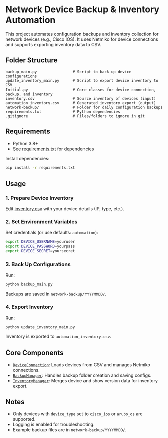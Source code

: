 # Network Device Backup & Inventory Automation

This project automates configuration backups and inventory collection for network devices (e.g., Cisco IOS). It uses Netmiko for device connections and supports exporting inventory data to CSV.

## Folder Structure

```
backup_main.py                # Script to back up device configurations
update_inventory_main.py      # Script to export device inventory to CSV
Initial.py                    # Core classes for device connection, backup, and inventory
inventory.csv                 # Source inventory of devices (input)
automation_inventory.csv      # Generated inventory export (output)
network-backup/               # Folder for daily configuration backups
requirements.txt              # Python dependencies
.gitignore                    # Files/folders to ignore in git
```

## Requirements

- Python 3.8+
- See [requirements.txt](requirements.txt) for dependencies

Install dependencies:
```sh
pip install -r requirements.txt
```

## Usage

### 1. Prepare Device Inventory

Edit [inventory.csv](inventory.csv) with your device details (IP, type, etc.).

### 2. Set Environment Variables

Set credentials (or use defaults: `automation`):

```sh
export DEVICE_USERNAME=youruser
export DEVICE_PASSWORD=yourpass
export DEVICE_SECRET=yoursecret
```

### 3. Back Up Configurations

Run:
```sh
python backup_main.py
```
Backups are saved in `network-backup/YYYYMMDD/`.

### 4. Export Inventory

Run:
```sh
python update_inventory_main.py
```
Inventory is exported to `automation_inventory.csv`.

## Core Components

- [`DeviceConnection`](Initial.py): Loads devices from CSV and manages Netmiko connections.
- [`BackupManager`](Initial.py): Handles backup folder creation and saving configs.
- [`InventoryManager`](Initial.py): Merges device and show version data for inventory export.

## Notes

- Only devices with `device_type` set to `cisco_ios` or `arubo_os` are supported.
- Logging is enabled for troubleshooting.
- Example backup files are in `network-backup/YYYYMMDD/`.